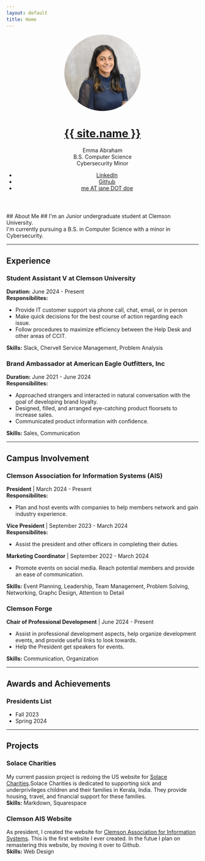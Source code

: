```yaml
---
layout: default
title: Home
---
```

<header>
  <div style="text-align: center;">
    <img src="./Best.jpg" alt="Profile Picture" width="200" height="200" style="border-radius: 50%;">
  </div>

  <h1>
    <strong><a href="./">{{ site.name }}</a></strong>
  </h1>

  <p>
    Emma Abraham<br>
    B.S. Computer Science<br>
    Cybersecurity Minor
  </p>

  <nav>
    <ul>
      <li><a href="www.linkedin.com/in/emma-a-abraham">LinkedIn</a></li>
      <li><a href="https://github.com/abraha9">Github</a></li>
      <li><a href="mailto:abraha9@clemson.edu">me AT jane DOT doe</a></li>
    </ul>
  </nav>

</header>

<section class="content">
## About Me ##
I'm an Junior undergraduate student at Clemson University.<br> 
I'm currently pursuing a B.S. in Computer Science with a minor in Cybersecurity.

***

## Experience ##

### Student Assistant V at Clemson University ###
**Duration:** June 2024 - Present<br>
**Responsibilites:**
- Provide IT customer support via phone call, chat, email, or in person
- Make quick decisions for the best course of action regarding each issue.
- Follow procedures to maximize efficiency between the Help Desk and other areas of CCIT.<br>

**Skills:** Slack, Chervell Service Management, Problem Analysis

### Brand Ambassador at American Eagle Outfitters, Inc ###
**Duration:** June 2021 - June 2024<br>
**Responsibilites:**
- Approached strangers and interacted in natural conversation with the goal of developing brand loyalty. 
- Designed, filled, and arranged eye-catching product floorsets to increase sales.
- Communicated product information with confidence.<br>

**Skills:** Sales, Communication

***
## Campus Involvement ##

### Clemson Association for Information Systems (AIS) ###
**President** | March 2024 - Present<br>
**Responsibilites:**
- Plan and host events with companies to help members network and gain industry experience.<br>

**Vice President** | September 2023 - March 2024<br>
**Responsibilites:**
- Assist the president and other officers in completing their duties.<br>

**Marketing Coordinator** | September 2022 - March 2024
- Promote events on social media. Reach potential members and provide an ease of communication.<br>

**Skills:** Event Planning, Leadership, Team Management, Problem Solving, Networking, Graphc Design, Attention to Detail

### Clemson Forge ###
**Chair of Professional Development** | June 2024 - Present
- Assist in professional development aspects, help organize development events, and provide useful links to look towards.
- Help the President get speakers for events.<br>

**Skills:** Communication, Organization

***
## Awards and Achievements ##

### Presidents List ###
- Fall 2023
- Spring 2024

***
## Projects ##

### Solace Charities ###
My current passion project is redoing the US website for [Solace Charities](https://www.solacecharities.org/).Solace Charities is dedicated to supporting sick and underprivileges children and their families in Kerala, India. They provide housing, travel, and financial support for these families. <br> 
**Skills:** Markdown, Squarespace

### Clemson AIS Website ###
As president, I created the website for [Clemson Association for Information Systems](https://cuais3.wixsite.com/clemsonais). This is the first website I ever created. In the futue I plan on remastering this website, by moving it over to Github. <br>
**Skills:** Web Design

</section>
